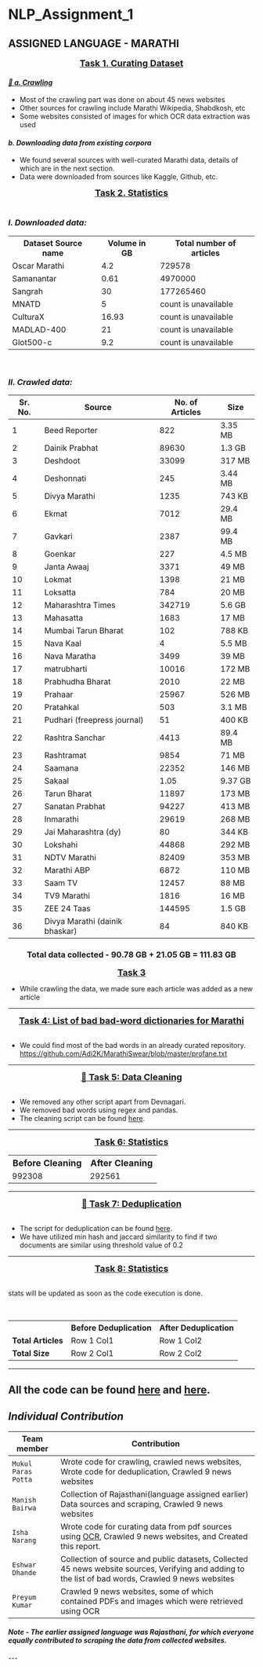 # NLP_Assignment_1

ASSIGNED LANGUAGE - **MARATHI**
---

<center style="font-size:18px"><b><u>Task 1. Curating Dataset</b></u></center>

  <h4><I><a href='https://github.com/EshwarDhande/NLP_Assignment_1/tree/main/Codes/mukul/nlp_spiders'>🔗 a. Crawling </a> </h4></i>

- Most of the crawling part was done on about 45 news websites
- Other sources for crawling include Marathi Wikipedia, Shabdkosh, etc 
- Some websites consisted of images for which OCR data extraction was used 

<h4><i>b. Downloading data from existing corpora</h4></i>

- We found several sources with well-curated Marathi data, details of which are in the next section.
- Data were downloaded from sources like Kaggle, Github, etc.




<center style="font-size:18px"><b><u>Task 2. Statistics</b></u></center>

<br>
<b><i><h3>I. Downloaded data:</h3></b></i>
<table>
  <tr>
    <th style="font-size:16px">Dataset Source name</th>
    <th style="font-size:16px">Volume in GB</th>
    <th style="font-size:16px">Total number of articles</th>
  </tr>
  <tr>
    <td style="font-size:16px">Oscar Marathi</td>
    <td style="font-size:16px">4.2</td>
    <td style="font-size:16px">729578</td>
  </tr>
  <tr>
    <td style="font-size:16px">Samanantar</td>
    <td style="font-size:16px">0.61</td>
    <td style="font-size:16px">4970000</td>
  </tr>
  <tr>
    <td style="font-size:16px">Sangrah</td>
    <td style="font-size:16px">30</td>
    <td style="font-size:16px">177265460</td>
  </tr>
  <tr>
    <td style="font-size:16px">MNATD</td>
    <td style="font-size:16px">5</td>
    <td style="font-size:16px">count is unavailable</td>
  </tr>
  <tr>
    <td style="font-size:16px">CulturaX</td>
    <td style="font-size:16px">16.93</td>
    <td style="font-size:16px">count is unavailable</td>
  </tr>
  <tr>
    <td style="font-size:16px">MADLAD-400</td>
    <td style="font-size:16px">21</td>
    <td style="font-size:16px">count is unavailable</td>
  </tr>
  <tr>
    <td style="font-size:16px">Glot500-c</td>
    <td style="font-size:16px">9.2</td>
    <td style="font-size:16px">count is unavailable</td>
  </tr>

</table>


<br>
<b><i><h3>II. Crawled data:</h3></b></i>
  
| Sr. No. | Source                            | No. of Articles | Size    |
|---------|------------------------------------|-----------------|---------|
| 1       | Beed Reporter                      | 822             | 3.35 MB |
| 2       | Dainik Prabhat                     | 89630           | 1.3 GB  |
| 3       | Deshdoot                           | 33099           | 317 MB  |
| 4       | Deshonnati                         | 245             | 3.44 MB |
| 5       | Divya Marathi                      | 1235            | 743 KB  |
| 6       | Ekmat                              | 7012            | 29.4 MB |
| 7       | Gavkari                            | 2387            | 99.4 MB |
| 8       | Goenkar                            | 227             | 4.5 MB  |
| 9       | Janta Awaaj                        | 3371            | 49 MB   |
| 10      | Lokmat                             | 1398            | 21 MB   |
| 11      | Loksatta                           | 784             | 20 MB   |
| 12      | Maharashtra Times                  | 342719          | 5.6 GB  |
| 13      | Mahasatta                          | 1683            | 17 MB   |
| 14      | Mumbai Tarun Bharat                | 102             | 788 KB  |
| 15      | Nava Kaal                          | 4               | 5.5 MB  |
| 16      | Nava Maratha                       | 3499            | 39 MB   |
| 17      | matrubharti                        | 10016           | 172 MB  |
| 18      | Prabhudha Bharat                   | 2010            | 22 MB   |
| 19      | Prahaar                            | 25967           | 526 MB  |
| 20      | Pratahkal                          | 503             | 3.1 MB  |
| 21      | Pudhari (freepress journal)        | 51              | 400 KB  |
| 22      | Rashtra Sanchar                    | 4413            | 89.4 MB |
| 23      | Rashtramat                         | 9854            | 71 MB   |
| 24      | Saamana                            | 22352           | 146 MB  |
| 25      | Sakaal                             | 1.05            | 9.37 GB |
| 26      | Tarun Bharat                       | 11897           | 173 MB  |
| 27      | Sanatan Prabhat                    | 94227           | 413 MB  |
| 28      | Inmarathi                          | 29619           | 268 MB  |
| 29      | Jai Maharashtra (dy)               | 80              | 344 KB  |
| 30      | Lokshahi                           | 44868           | 292 MB  |
| 31      | NDTV Marathi                       | 82409           | 353 MB  |
| 32      | Marathi ABP                       | 6872            | 110 MB  |
| 33      | Saam TV                            | 12457           | 88 MB   |
| 34      | TV9 Marathi                        | 1816            | 16 MB   |
| 35      | ZEE 24 Taas                        | 144595          | 1.5 GB  |
| 36      | Divya Marathi (dainik bhaskar)     | 84              | 840 KB  |


<center> <b> <h3> Total data collected - 90.78 GB + 21.05 GB = 111.83 GB</b></h3></center>




<center style="font-size:18px"><b><u>Task 3 </b></u></center>  
  

  
- While crawling the data, we made sure each article was added as a new article  


---


<center style="font-size:18px"><b><u>Task 4: List of bad bad-word dictionaries for Marathi</b></u></center>

  <br>

- We could find most of the bad words in an already curated repository. https://github.com/Adi2K/MarathiSwear/blob/master/profane.txt


---


<center style="font-size:18px"><b><u><a href = "https://github.com/EshwarDhande/NLP_Assignment_1/blob/main/Codes/mukul/remove_other_scripts.py"> 🔗 Task 5: Data Cleaning <a/> </b></u></center>

<br>

- We removed any other script apart from Devnagari.
- We removed bad words using regex and pandas.
- The cleaning script can be found <a href = 'https://github.com/EshwarDhande/NLP_Assignment_1/blob/main/Codes/mukul/remove_other_scripts.py'> here</a>.

---


<center style="font-size:18px"><b><u>Task 6: Statistics</b></u></center>

<table>
  <tr>
    <th style="font-size:18px">Before Cleaning</th>
    <th style="font-size:18px">After Cleaning </th>
    
  </tr>
  <tr>
    <td style="font-size:16px">992308</td>
    <td style="font-size:16px">292561</td>
    
  </tr>
  
</table>



---
<center style="font-size:18px"><b><u><a href='https://github.com/EshwarDhande/NLP_Assignment_1/blob/main/Codes/mukul/deduplicate.py' >🔗 Task 7: Deduplication </a></u></b></center>  

<br>

- The script for deduplication can be found <a href='https://github.com/EshwarDhande/NLP_Assignment_1/blob/main/Codes/mukul/deduplicate.py'>here</a>. 
- We have utilized min hash and jaccard similarity to find if two documents are similar using threshold value of 0.2


---
<center style="font-size:18px"><b><u>Task 8: Statistics</u></b></center>
<br>

stats will be updated as soon as the code execution is done.

<br>


<table>
  <tr>
    <th></th>
    <th style="font-size:16px">Before Deduplication</th>
    <th style="font-size:16px">After Deduplication </th>
    
  </tr>
  <tr>
    <td style="font-size:16px"><b>Total Articles</b></td>
    <td style="font-size:16px">Row 1 Col1</td>
    <td style="font-size:16px">Row 1 Col2</td>
    
  </tr>
  <tr>
  <td style="font-size:16px"> <b>Total Size</b></td>
    <td style="font-size:16px">Row 2 Col1</td>
    <td style="font-size:16px">Row 2 Col2</td>
    
  </tr>
</table>


---
All the code can be found <a href = 'https://github.com/EshwarDhande/NLP_Assignment_1/tree/main/Codes/mukul'>here</a> and <a href='https://github.com/EshwarDhande/NLP_Assignment_1/tree/main/Codes/manish_ocr_code'>here</a>.
---

## ***Individual Contribution***




|       Team member     | Contribution|
|       ------------    |------------|
| `Mukul Paras Potta` | Wrote code for crawling, crawled news websites, Wrote code for deduplication, Crawled 9 news websites|
| `Manish Bairwa`  | Collection of Rajasthani(language assigned earlier) Data sources and scraping, Crawled 9 news websites |
| `Isha Narang`  | Wrote code for curating data from pdf sources using <a href='https://github.com/EshwarDhande/NLP_Assignment_1/tree/main/Codes/rajasthani'> OCR</a>, Crawled 9 news websites, and Created this report. |
| `Eshwar Dhande`   | Collection of source and public datasets, Collected 45 news website sources, Verifying and adding to the list of bad words, Crawled 9 news websites|
| `Preyum Kumar ` |Crawled 9 news websites, some of which contained PDFs and images which were retrieved using OCR |


<h4><i>Note - The earlier assigned language was Rajasthani, for which everyone equally contributed to scraping the data from collected websites.</h4></i>
---

